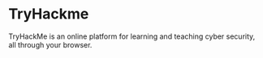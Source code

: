 # TryHackme
TryHackMe is an online platform for learning and teaching cyber security, all through your browser.
